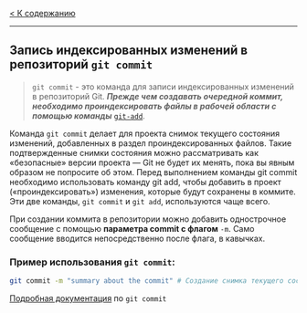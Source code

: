 [< К содержанию](./readme.md)
***
##  Запись индексированных изменений в репозиторий `git commit`

> `git commit` - это команда для записи индексированных изменений в репозиторий Git. ***Прежде чем создавать очередной коммит, необходимо проиндексировать файлы в рабочей области с помощью команды*** [`git-add`](/add.md "Читать про git add").

Команда `git commit` делает для проекта снимок текущего состояния изменений, добавленных в раздел проиндексированных файлов. Такие подтвержденные снимки состояния можно рассматривать как «безопасные» версии проекта — Git не будет их менять, пока вы явным образом не попросите об этом. Перед выполнением команды git commit необходимо использовать команду git add, чтобы добавить в проект («проиндексировать») изменения, которые будут сохранены в коммите. Эти две команды, `git commit` и `git add`, используются чаще всего.

При создании коммита в репозитории можно добавить однострочное сообщение с помощью **параметра commit с флагом** `-m`. Само сообщение вводится непосредственно после флага, в кавычках.

### Пример использования `git commit`:

```bash
git commit -m "summary about the commit" # Создание снимка текущего состояния изменений, добавленных их в раздел проиндексированных файлов
```

[Подробная документация](https://git-scm.com/docs/git-commit) по `git commit`